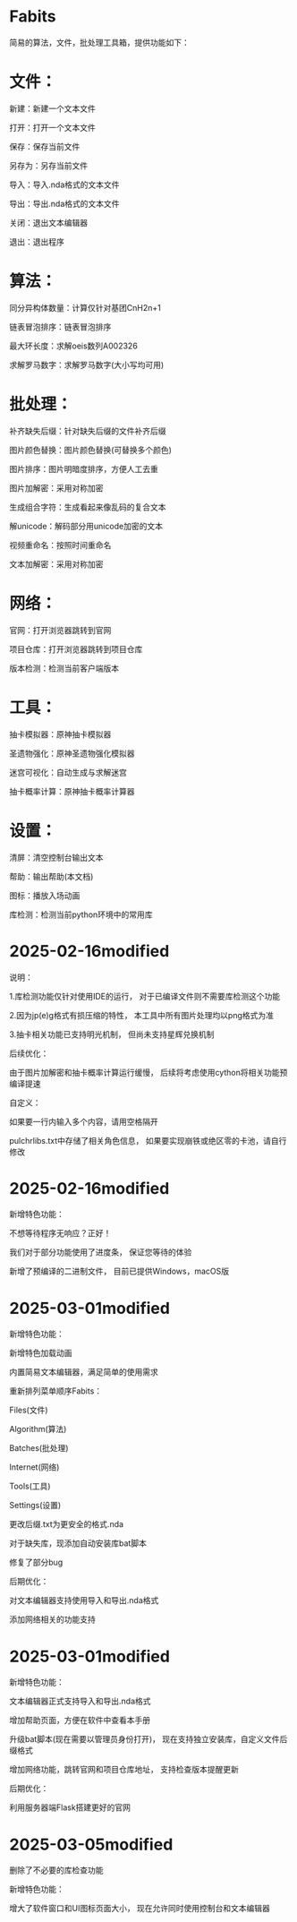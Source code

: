 # Fabits
简易的算法，文件，批处理工具箱，提供功能如下：
# 文件：
新建：新建一个文本文件

打开：打开一个文本文件

保存：保存当前文件

另存为：另存当前文件

导入：导入.nda格式的文本文件

导出：导出.nda格式的文本文件

关闭：退出文本编辑器

退出：退出程序
# 算法：
同分异构体数量：计算仅针对基团CnH2n+1

链表冒泡排序：链表冒泡排序

最大环长度：求解oeis数列A002326

求解罗马数字：求解罗马数字(大小写均可用)
# 批处理：
补齐缺失后缀：针对缺失后缀的文件补齐后缀

图片颜色替换：图片颜色替换(可替换多个颜色)

图片排序：图片明暗度排序，方便人工去重

图片加解密：采用对称加密

生成组合字符：生成看起来像乱码的复合文本

解unicode：解码部分用unicode加密的文本

视频重命名：按照时间重命名

文本加解密：采用对称加密
# 网络：
官网：打开浏览器跳转到官网

项目仓库：打开浏览器跳转到项目仓库

版本检测：检测当前客户端版本
# 工具：
抽卡模拟器：原神抽卡模拟器

圣遗物强化：原神圣遗物强化模拟器

迷宫可视化：自动生成与求解迷宫

抽卡概率计算：原神抽卡概率计算器
# 设置：
清屏：清空控制台输出文本

帮助：输出帮助(本文档)

图标：播放入场动画

库检测：检测当前python环境中的常用库
# 2025-02-16modified
说明：

1.库检测功能仅针对使用IDE的运行，
对于已编译文件则不需要库检测这个功能

2.因为jp(e)g格式有损压缩的特性，
本工具中所有图片处理均以png格式为准

3.抽卡相关功能已支持明光机制，
但尚未支持星辉兑换机制

后续优化：

由于图片加解密和抽卡概率计算运行缓慢，
后续将考虑使用cython将相关功能预编译提速

自定义：

如果要一行内输入多个内容，请用空格隔开

pulchrlibs.txt中存储了相关角色信息，
如果要实现崩铁或绝区零的卡池，请自行修改
# 2025-02-16modified
新增特色功能：

不想等待程序无响应？正好！

我们对于部分功能使用了进度条，
保证您等待的体验

新增了预编译的二进制文件，
目前已提供Windows，macOS版
# 2025-03-01modified
新增特色功能：

新增特色加载动画

内置简易文本编辑器，满足简单的使用需求

重新排列菜单顺序Fabits：

Files(文件)

Algorithm(算法)

Batches(批处理)

Internet(网络)

Tools(工具)

Settings(设置)

更改后缀.txt为更安全的格式.nda

对于缺失库，现添加自动安装库bat脚本

修复了部分bug

后期优化：

对文本编辑器支持使用导入和导出.nda格式

添加网络相关的功能支持
# 2025-03-01modified
新增特色功能：

文本编辑器正式支持导入和导出.nda格式

增加帮助页面，方便在软件中查看本手册

升级bat脚本(现在需要以管理员身份打开)，
现在支持独立安装库，自定义文件后缀格式

增加网络功能，跳转官网和项目仓库地址，
支持检查版本提醒更新

后期优化：

利用服务器端Flask搭建更好的官网
# 2025-03-05modified
删除了不必要的库检查功能

新增特色功能：

增大了软件窗口和UI图标页面大小，
现在允许同时使用控制台和文本编辑器